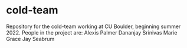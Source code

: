 # cold-team

Repository for the cold-team working at CU Boulder, beginning summer 2022.
People in the project are:
Alexis Palmer
Dananjay Srinivas
Marie Grace
Jay Seabrum

